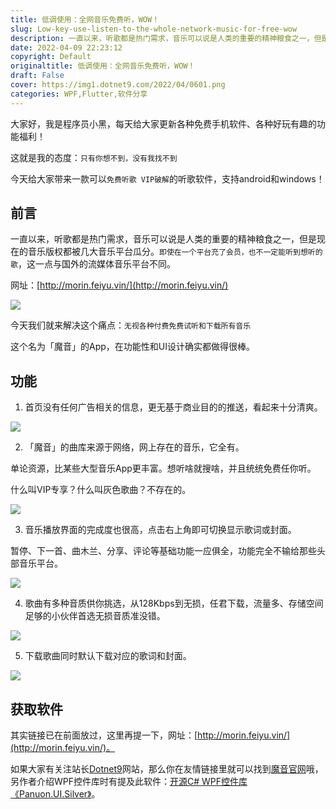 ```yaml
---
title: 低调使用：全网音乐免费听，WOW！
slug: Low-key-use-listen-to-the-whole-network-music-for-free-wow
description: 一直以来，听歌都是热门需求，音乐可以说是人类的重要的精神粮食之一，但是现在的音乐版权都被几大音乐平台瓜分。`即使在一个平台充了会员，也不一定能听到想听的歌`，这一点与国外的流媒体音乐平台不同。
date: 2022-04-09 22:23:12
copyright: Default
originaltitle: 低调使用：全网音乐免费听，WOW！
draft: False
cover: https://img1.dotnet9.com/2022/04/0601.png
categories: WPF,Flutter,软件分享
---
```


大家好，我是程序员小黑，每天给大家更新各种免费手机软件、各种好玩有趣的功能福利！

这就是我的态度：`只有你想不到，没有我找不到`

今天给大家带来一款可以`免费听歌 VIP破解`的听歌软件，支持android和windows！

## 前言

一直以来，听歌都是热门需求，音乐可以说是人类的重要的精神粮食之一，但是现在的音乐版权都被几大音乐平台瓜分。`即使在一个平台充了会员，也不一定能听到想听的歌`，这一点与国外的流媒体音乐平台不同。

网址：[http://morin.feiyu.vin/](http://morin.feiyu.vin/)

![](https://img1.dotnet9.com/2022/04/0601.png)

今天我们就来解决这个痛点：`无视各种付费免费试听和下载所有音乐`

这个名为「魔音」的App，在功能性和UI设计确实都做得很棒。

## 功能

1. 首页没有任何广告相关的信息，更无基于商业目的的推送，看起来十分清爽。

![](https://img1.dotnet9.com/2022/04/0602.png)

2. 「魔音」的曲库来源于网络，网上存在的音乐，它全有。

单论资源，比某些大型音乐App更丰富。想听啥就搜啥，并且统统免费任你听。

什么叫VIP专享？什么叫灰色歌曲？不存在的。

![](https://img1.dotnet9.com/2022/04/0603.gif)

3. 音乐播放界面的完成度也很高，点击右上角即可切换显示歌词或封面。

暂停、下一首、曲木兰、分享、评论等基础功能一应俱全，功能完全不输给那些头部音乐平台。

![](https://img1.dotnet9.com/2022/04/0604.gif)

4. 歌曲有多种音质供你挑选，从128Kbps到无损，任君下载，流量多、存储空间足够的小伙伴首选无损音质准没错。

![](https://img1.dotnet9.com/2022/04/0605.png)

5. 下载歌曲同时默认下载对应的歌词和封面。

![](https://img1.dotnet9.com/2022/04/0606.png)

## 获取软件

其实链接已在前面放过，这里再提一下，网址：[http://morin.feiyu.vin/](http://morin.feiyu.vin/)。

如果大家有关注站长[Dotnet9](https://dotnet9.com)网站，那么你在友情链接里就可以找到[魔音官网](http://feiyu.vin/)哦，另作者介绍WPF控件库时有提及此软件：[开源C# WPF控件库《Panuon.UI.Silver》](https://dotnet9.com/2019/12/Panuon-UI-Silver)。